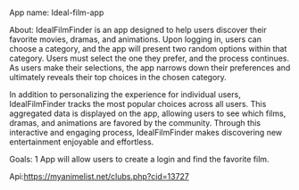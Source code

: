 #  
App name: Ideal-film-app


About:
IdealFilmFinder is an app designed to help users discover their favorite movies, dramas, and animations. Upon logging in, users can choose a category, and the app will present two random options within that category. Users must select the one they prefer, and the process continues. As users make their selections, the app narrows down their preferences and ultimately reveals their top choices in the chosen category.

In addition to personalizing the experience for individual users, IdealFilmFinder tracks the most popular choices across all users. This aggregated data is displayed on the app, allowing users to see which films, dramas, and animations are favored by the community. Through this interactive and engaging process, IdealFilmFinder makes discovering new entertainment enjoyable and effortless.



Goals:
1 App will allow users to create a login and find the favorite film.

Api:https://myanimelist.net/clubs.php?cid=13727
